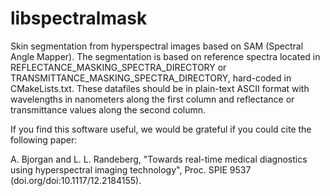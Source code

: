 libspectralmask
===============

Skin segmentation from hyperspectral images based on SAM (Spectral Angle
Mapper).  The segmentation is based on reference spectra located in
REFLECTANCE_MASKING_SPECTRA_DIRECTORY or
TRANSMITTANCE_MASKING_SPECTRA_DIRECTORY, hard-coded in CMakeLists.txt. These datafiles
should be in plain-text ASCII format with wavelengths in nanometers along the
first column and reflectance or transmittance values along the second column. 

If you find this software useful, we would be grateful if you could cite the following paper: 

A. Bjorgan and L. L. Randeberg, "Towards real-time medical diagnostics using hyperspectral imaging technology", Proc. SPIE 9537 (doi.org/doi:10.1117/12.2184155). 
